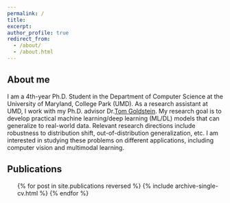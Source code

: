 ```yaml
---
permalink: /
title: 
excerpt:
author_profile: true
redirect_from: 
  - /about/
  - /about.html
---
```


## About me     
   I am a 4th-year Ph.D. Student in the Department of Computer Science at the University of Maryland, College Park (UMD). As a research assistant at UMD, I work with my Ph.D. advisor Dr.[Tom Goldstein](https://www.cs.umd.edu/~tomg/). My research goal is to develop practical machine learning/deep learning (ML/DL) models that can generalize to real-world data. Relevant research directions include robustness to distribution shift, out-of-distribution generalization, etc. I am interested in studying these problems on different applications, including computer vision and multimodal learning.      

<!-- ## News    
  * I'm attending NeurIPS this year in person.  -->

## Publications
  <ul>
    {% for post in site.publications reversed %}
        {% include archive-single-cv.html %}
  {% endfor %}
  </ul>
